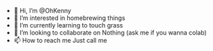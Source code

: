 - 👋 Hi, I’m @OhKenny
- 👀 I’m interested in homebrewing things
- 🌱 I’m currently learning to touch grass
- 💞️ I’m looking to collaborate on Nothing (ask me if you wanna colab)
- 📫 How to reach me Just call me

<!---
OhKenny/OhKenny is a ✨ special ✨ repository because its `README.md` (this file) appears on your GitHub profile.
You can click the Preview link to take a look at your changes.
--->
